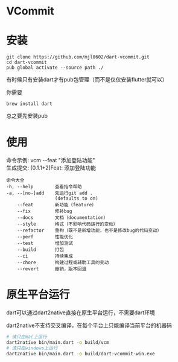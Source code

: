 

# VCommit

# 安装

```shell
git clone https://github.com/mjl0602/dart-vcommit.git
cd dart-vcommit
pub global activate --source path ./
```

有时候只有安装dart才有pub包管理（而不是仅仅安装flutter就可以）

你需要
```
brew install dart
```

总之要先安装pub

# 使用

命令示例: vcm --feat "添加登陆功能"  
生成提交: [0.1.1+2]Feat: 添加登陆功能
```
命令大全
-h, --help        查看指令帮助
-a, --[no-]add    先运行git add .
                  (defaults to on)
    --feat        新功能（feature）
    --fix         修补bug
    --docs        文档（documentation）
    --style       格式（不影响代码运行的变动）
    --refactor    重构（既不是新增功能，也不是修改bug的代码变动）
    --perf        性能优化
    --test        增加测试
    --build       打包
    --ci          持续集成
    --chore       构建过程或辅助工具的变动
    --revert      撤销，版本回退
```
# 原生平台运行

dart可以通过dart2native直接在原生平台运行，不需要dart环境

dart2native不支持交叉编译，在每个平台上只能编译当前平台的机器码

```bash
# 请只在mac上运行
dart2native bin/main.dart -o build/vcm
# 请只在windows上运行
dart2native bin/main.dart -o build/dart-vcommit-win.exe
```
